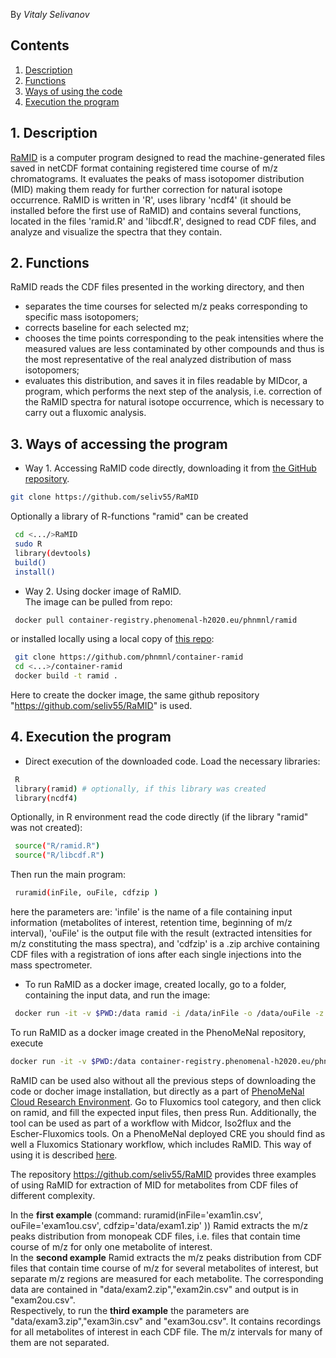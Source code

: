 By *Vitaly Selivanov*
<a name="contents"></a>
## Contents

1. [Description](#1)
2. [Functions](#2)
3. [Ways of using the code](#3)
4. [Execution the program](#4)

<a name="1"></a>
## 1. Description
<p> <a href=https://github.com/seliv55/RaMID>RaMID</a> is a computer program designed to read the machine-generated files saved in netCDF format containing registered time course of m/z chromatograms. It evaluates the peaks of mass isotopomer distribution (MID) making them ready for further correction for natural isotope occurrence.
RaMID is written in 'R', uses library 'ncdf4' (it should be installed before the first use of RaMID)  and contains several functions, located in the files 'ramid.R' and 'libcdf.R', designed to read CDF files, and analyze and visualize the spectra that they contain.</p>

<a name="2"></a>
## 2. Functions

RaMID reads the CDF files presented in the working directory, and then
- separates the time courses for selected m/z peaks corresponding to specific mass isotopomers;
- corrects baseline for each selected mz;
- chooses the time points corresponding to the peak intensities where the measured values are less contaminated by other compounds and thus is the most representative of the real analyzed distribution of mass isotopomers;
- evaluates this distribution, and saves it in files readable by MIDcor, a program, which performs the next step of the analysis, i.e. correction of the RaMID spectra for natural isotope occurrence, which is necessary to carry out a fluxomic analysis.

<a name="3"></a>
## 3. Ways of accessing the program
- Way 1. Accessing RaMID code directly, downloading it from [the GitHub repository](https://github.com/seliv55/RaMID).
```sh
git clone https://github.com/seliv55/RaMID
```
 Optionally a library of R-functions "ramid" can be created
```sh
 cd <.../>RaMID
 sudo R
 library(devtools)
 build()
 install()
```
- Way 2. Using docker image of RaMID.<br>
 The image can be pulled from repo:
```sh
 docker pull container-registry.phenomenal-h2020.eu/phnmnl/ramid
```
or installed locally using a local copy of [this repo](https://github.com/phnmnl/container-ramid):
```sh
 git clone https://github.com/phnmnl/container-ramid
 cd <...>/container-ramid
 docker build -t ramid .
```
Here to create the docker image, the same github repository "https://github.com/seliv55/RaMID" is used.
<a name="4"></a>
## 4. Execution the program

- Direct execution of the downloaded code.
 Load the necessary libraries:
```sh
 R
 library(ramid) # optionally, if this library was created
 library(ncdf4)
```
Optionally, in R environment read the code directly (if the library "ramid" was not created):
```sh
 source("R/ramid.R")
 source("R/libcdf.R")
```
Then run the main program:
```sh
 ruramid(inFile, ouFile, cdfzip )
```
here the parameters are: 'infile' is the name of a file containing input information (metabolites of interest, retention time, beginning of m/z interval), 'ouFile' is the output file with the result (extracted intensities for m/z constituting the mass spectra), and 'cdfzip' is a .zip archive containing CDF files with a registration of ions after each single injections into the mass spectrometer.

- To run RaMID as a docker image, created locally, go to a folder, containing the input data, and run the image:
```sh
 docker run -it -v $PWD:/data ramid -i /data/inFile -o /data/ouFile -z /data/data/cdfzip
```
To run RaMID as a docker image created in the PhenoMeNal repository, execute
```sh
docker run -it -v $PWD:/data container-registry.phenomenal-h2020.eu/phnmnl/ramid -i /data/inFile -o /data/ouFile -z /data/data/cdfzip
```

RaMID can be used also without all the previous steps of downloading the code or docher image installation, but directly as a part of <a href=https://public.phenomenal-h2020.eu/>PhenoMeNal Cloud Research Environment</a>. Go to Fluxomics tool category, and then click on ramid, and fill the expected input files, then press Run. Additionally, the tool can be used as part of a workflow with Midcor, Iso2flux and the Escher-Fluxomics tools. On a PhenoMeNal deployed CRE you should find as well a Fluxomics Stationary workflow, which includes RaMID. This way of using it is described <a href=https://github.com/phnmnl/phenomenal-h2020/wiki/fluxomics-workflow>here</a>.

The repository https://github.com/seliv55/RaMID provides three examples of using RaMID for extraction of MID for metabolites from CDF files of different complexity. 

In the **first example** (command: ruramid(inFile='exam1in.csv', ouFile='exam1ou.csv', cdfzip='data/exam1.zip' )) Ramid extracts the m/z peaks distribution from monopeak CDF files, i.e. files that contain time course of m/z for only one metabolite of interest.<br>
In the **second example** Ramid extracts the m/z peaks distribution from CDF files that contain time course of m/z for several metabolites of interest, but separate m/z regions are measured for each metabolite. The corresponding data are contained in "data/exam2.zip","exam2in.csv" and output is in "exam2ou.csv".<br> Respectively, to run the **third example** the parameters are "data/exam3.zip","exam3in.csv" and "exam3ou.csv". It contains recordings for all metabolites of interest in each CDF file. The m/z intervals for many of them are not separated.

